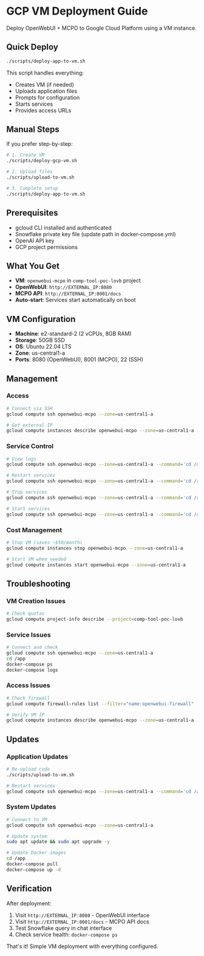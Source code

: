 # GCP VM Deployment Guide

Deploy OpenWebUI + MCPO to Google Cloud Platform using a VM instance.

## Quick Deploy

```bash
./scripts/deploy-app-to-vm.sh
```

This script handles everything:
- Creates VM (if needed)
- Uploads application files
- Prompts for configuration
- Starts services
- Provides access URLs

## Manual Steps

If you prefer step-by-step:

```bash
# 1. Create VM
./scripts/deploy-gcp-vm.sh

# 2. Upload files
./scripts/upload-to-vm.sh

# 3. Complete setup
./scripts/deploy-app-to-vm.sh
```

## Prerequisites

- gcloud CLI installed and authenticated
- Snowflake private key file (update path in docker-compose.yml)
- OpenAI API key
- GCP project permissions

## What You Get

- **VM**: `openwebui-mcpo` in `comp-tool-poc-lovb` project
- **OpenWebUI**: `http://EXTERNAL_IP:8080`
- **MCPO API**: `http://EXTERNAL_IP:8001/docs`
- **Auto-start**: Services start automatically on boot

## VM Configuration

- **Machine**: e2-standard-2 (2 vCPUs, 8GB RAM)
- **Storage**: 50GB SSD
- **OS**: Ubuntu 22.04 LTS
- **Zone**: us-central1-a
- **Ports**: 8080 (OpenWebUI), 8001 (MCPO), 22 (SSH)

## Management

### Access
```bash
# Connect via SSH
gcloud compute ssh openwebui-mcpo --zone=us-central1-a

# Get external IP
gcloud compute instances describe openwebui-mcpo --zone=us-central1-a --format='get(networkInterfaces[0].accessConfigs[0].natIP)'
```

### Service Control
```bash
# View logs
gcloud compute ssh openwebui-mcpo --zone=us-central1-a --command='cd /app && docker-compose logs -f'

# Restart services
gcloud compute ssh openwebui-mcpo --zone=us-central1-a --command='cd /app && docker-compose restart'

# Stop services
gcloud compute ssh openwebui-mcpo --zone=us-central1-a --command='cd /app && docker-compose down'

# Start services
gcloud compute ssh openwebui-mcpo --zone=us-central1-a --command='cd /app && docker-compose up -d'
```

### Cost Management
```bash
# Stop VM (saves ~$50/month)
gcloud compute instances stop openwebui-mcpo --zone=us-central1-a

# Start VM when needed
gcloud compute instances start openwebui-mcpo --zone=us-central1-a
```

## Troubleshooting

### VM Creation Issues
```bash
# Check quotas
gcloud compute project-info describe --project=comp-tool-poc-lovb
```

### Service Issues
```bash
# Connect and check
gcloud compute ssh openwebui-mcpo --zone=us-central1-a
cd /app
docker-compose ps
docker-compose logs
```

### Access Issues
```bash
# Check firewall
gcloud compute firewall-rules list --filter="name:openwebui-firewall"

# Verify VM IP
gcloud compute instances describe openwebui-mcpo --zone=us-central1-a --format='get(networkInterfaces[0].accessConfigs[0].natIP)'
```

## Updates

### Application Updates
```bash
# Re-upload code
./scripts/upload-to-vm.sh

# Restart services
gcloud compute ssh openwebui-mcpo --zone=us-central1-a --command='cd /app && docker-compose restart'
```

### System Updates
```bash
# Connect to VM
gcloud compute ssh openwebui-mcpo --zone=us-central1-a

# Update system
sudo apt update && sudo apt upgrade -y

# Update Docker images
cd /app
docker-compose pull
docker-compose up -d
```

## Verification

After deployment:
1. Visit `http://EXTERNAL_IP:8080` - OpenWebUI interface
2. Visit `http://EXTERNAL_IP:8001/docs` - MCPO API docs
3. Test Snowflake query in chat interface
4. Check service health: `docker-compose ps`

That's it! Simple VM deployment with everything configured. 